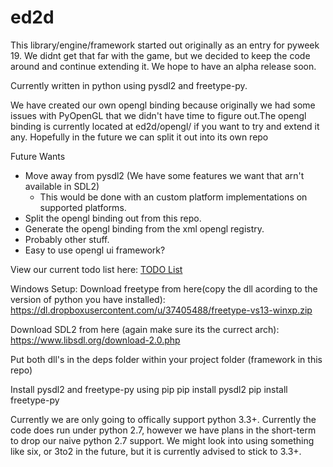 ed2d
=====
This library/engine/framework started out originally as an entry for pyweek 19. We didnt get that far with the game, but we decided to keep the code around and continue extending it. We hope to have an alpha release soon.

Currently written in python using pysdl2 and freetype-py.

We have created our own opengl binding because originally we had some issues with PyOpenGL that we didn't have time to figure out.The opengl binding is currently located at ed2d/opengl/ if you want to try and extend it any. Hopefully in the future we can split it out into its own repo

Future Wants
* Move away from pysdl2 (We have some features we want that arn't available in SDL2)
  * This would be done with an custom platform implementations on supported platforms.
* Split the opengl binding out from this repo.
* Generate the opengl binding from the xml opengl registry.
* Probably other stuff.
* Easy to use opengl ui framework?

View our current todo list here:
[TODO List](https://msitton.com/pad/p/r.5ac11357a3c159c9dda4a4e33badf95e)

Windows Setup:
Download freetype from here(copy the dll acording to the version of python you have installed):
https://dl.dropboxusercontent.com/u/37405488/freetype-vs13-winxp.zip

Download SDL2 from here (again make sure its the currect arch):
https://www.libsdl.org/download-2.0.php

Put both dll's in the deps folder within your project folder (framework in this repo)

Install pysdl2 and freetype-py using pip
pip install pysdl2
pip install freetype-py

Currently we are only going to offically support python 3.3+. Currently the code does run under python 2.7, however we have plans in the short-term to drop our naive python 2.7 support. We might look into using something like six, or 3to2 in the future, but it is currently advised to stick to 3.3+.
